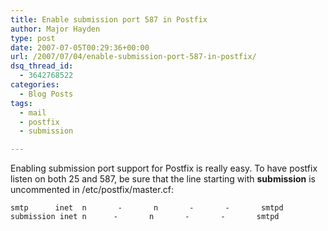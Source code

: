 ```yaml
---
title: Enable submission port 587 in Postfix
author: Major Hayden
type: post
date: 2007-07-05T00:29:36+00:00
url: /2007/07/04/enable-submission-port-587-in-postfix/
dsq_thread_id:
  - 3642768522
categories:
  - Blog Posts
tags:
  - mail
  - postfix
  - submission

---
```

Enabling submission port support for Postfix is really easy. To have postfix listen on both 25 and 587, be sure that the line starting with **submission** is uncommented in /etc/postfix/master.cf:

```
smtp      inet  n       -       n       -       -       smtpd
submission inet n      -       n       -       -       smtpd
```
